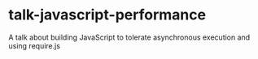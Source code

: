 # talk-javascript-performance
A talk about building JavaScript to tolerate asynchronous execution and using require.js
